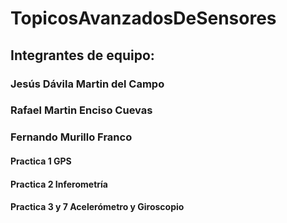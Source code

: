 # TopicosAvanzadosDeSensores
## Integrantes de equipo:
### Jesús Dávila Martin del Campo
### Rafael Martin Enciso Cuevas
### Fernando Murillo Franco
#### Practica 1 GPS
#### Practica 2 Inferometría
#### Practica 3 y 7 Acelerómetro y Giroscopio
